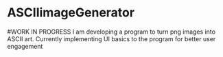 # ASCIIimageGenerator
#WORK IN PROGRESS
I am developing a program to turn png images into ASCII art. Currently implementing UI basics to the program for better user engagement

